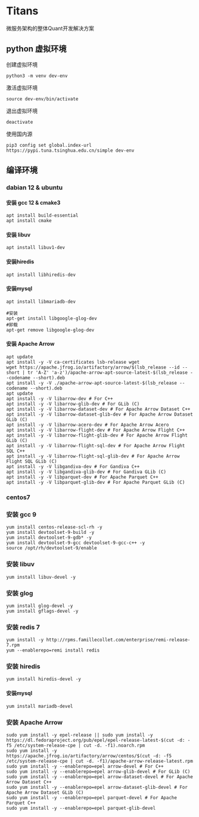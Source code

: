 # Titans

微服务架构的整体Quant开发解决方案


## python 虚拟环境

创建虚拟环境
```shell
python3 -m venv dev-env
```

激活虚拟环境
```shell
source dev-env/bin/activate
```

退出虚拟环境
```shell
deactivate
```

使用国内源
```shell
pip3 config set global.index-url https://pypi.tuna.tsinghua.edu.cn/simple dev-env
```

## 编译环境

### dabian 12 & ubuntu

#### 安装 gcc 12 & cmake3
```shell
apt install build-essential
apt install cmake
```

#### 安装 libuv
```shell
apt install libuv1-dev
```

#### 安装hiredis
```shell
apt install libhiredis-dev
```

#### 安装mysql
```shell
apt install libmariadb-dev
```

```shell
#安装
apt-get install libgoogle-glog-dev
#卸载
apt-get remove libgoogle-glog-dev
```

#### 安装 Apache Arrow
```shell
apt update
apt install -y -V ca-certificates lsb-release wget
wget https://apache.jfrog.io/artifactory/arrow/$(lsb_release --id --short | tr 'A-Z' 'a-z')/apache-arrow-apt-source-latest-$(lsb_release --codename --short).deb
apt install -y -V ./apache-arrow-apt-source-latest-$(lsb_release --codename --short).deb
apt update
apt install -y -V libarrow-dev # For C++
apt install -y -V libarrow-glib-dev # For GLib (C)
apt install -y -V libarrow-dataset-dev # For Apache Arrow Dataset C++
apt install -y -V libarrow-dataset-glib-dev # For Apache Arrow Dataset GLib (C)
apt install -y -V libarrow-acero-dev # For Apache Arrow Acero
apt install -y -V libarrow-flight-dev # For Apache Arrow Flight C++
apt install -y -V libarrow-flight-glib-dev # For Apache Arrow Flight GLib (C)
apt install -y -V libarrow-flight-sql-dev # For Apache Arrow Flight SQL C++
apt install -y -V libarrow-flight-sql-glib-dev # For Apache Arrow Flight SQL GLib (C)
apt install -y -V libgandiva-dev # For Gandiva C++
apt install -y -V libgandiva-glib-dev # For Gandiva GLib (C)
apt install -y -V libparquet-dev # For Apache Parquet C++
apt install -y -V libparquet-glib-dev # For Apache Parquet GLib (C)
```

### centos7

### 安装 gcc 9
```shell
yum install centos-release-scl-rh -y
yum install devtoolset-9-build -y
yum install devtoolset-9-gdb* -y
yum install devtoolset-9-gcc devtoolset-9-gcc-c++ -y
source /opt/rh/devtoolset-9/enable
```

### 安装 libuv
```shell
yum install libuv-devel -y
```

### 安装 glog
```shell
yum install glog-devel -y
yum install gflags-devel -y
```

### 安装 redis 7 
```shell
yum install -y http://rpms.famillecollet.com/enterprise/remi-release-7.rpm
yum --enablerepo=remi install redis
```

### 安装 hiredis
```shell
yum install hiredis-devel -y
```

#### 安装mysql
```shell
yum install mariadb-devel
```

### 安装 Apache Arrow
```shell
sudo yum install -y epel-release || sudo yum install -y https://dl.fedoraproject.org/pub/epel/epel-release-latest-$(cut -d: -f5 /etc/system-release-cpe | cut -d. -f1).noarch.rpm
sudo yum install -y https://apache.jfrog.io/artifactory/arrow/centos/$(cut -d: -f5 /etc/system-release-cpe | cut -d. -f1)/apache-arrow-release-latest.rpm
sudo yum install -y --enablerepo=epel arrow-devel # For C++
sudo yum install -y --enablerepo=epel arrow-glib-devel # For GLib (C)
sudo yum install -y --enablerepo=epel arrow-dataset-devel # For Apache Arrow Dataset C++
sudo yum install -y --enablerepo=epel arrow-dataset-glib-devel # For Apache Arrow Dataset GLib (C)
sudo yum install -y --enablerepo=epel parquet-devel # For Apache Parquet C++
sudo yum install -y --enablerepo=epel parquet-glib-devel 
```